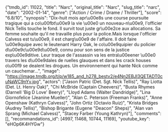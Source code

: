 {"tmdb_id": 11022, "title": "Narc", "original_title": "Narc", "slug_title": "narc", "date": "2002-01-14", "genre": ["Action / Crime / Drame / Thriller"], "score": "6.8/10", "synopsis": "Dix-huit mois apr\u00e8s une course poursuite tragique qui a co\u00fbt\u00e9 la vie \u00e0 un nouveau-n\u00e9, l'officier Nick Tellis touche le fond. Il survit tout juste gr\u00e2ce aux allocations. Sa femme souhaite qu'il ne travaille plus pour la police.Mais lorsque l'officier Calvess est tu\u00e9, il est charg\u00e9 de l'affaire. Il doit faire \u00e9quipe avec le lieutenant Harry Oak, le co\u00e9quipier du policier d\u00e9c\u00e9d\u00e9, connu pour son sens de la justice exp\u00e9ditive. Leur traque de l'assassin va les entra\u00eener \u00e0 travers les d\u00e9dales de ruelles glauques et dans les crack houses o\u00f9 se dealent les drogues. Un environnement qui hante Nick comme un cauchemar...", "image": "https://image.tmdb.org/t/p/w185_and_h278_bestv2/e4Nn2EBJI3QETADT0cuNaWC9nYv.jpg", "actors": ["Jason Patric (Det. Sgt. Nick Tellis)", "Ray Liotta (Det. Lt. Henry Oak)", "Chi McBride (Captain Cheevers)", "Busta Rhymes (Darnell 'Big D Love' Beery)", "Lloyd Adams (Walter Dandridge)", "Lina Giornofelice (Jeanine Mueller)", "Alan C. Peterson (Freeman Franks)", "Anne Openshaw (Kathryn Calvess)", "John Ortiz (Octavio Ruiz)", "Krista Bridges (Audrey Tellis)", "Bishop Brigante (Eugene \"Deacon\" Sheps)", "Alan van Sprang (Michael Calvess)", "Stacey Farber (Young Kathryn)"], "comments": [], "recommandations_id": [4997, 11468, 10744, 11169], "youtube_key": "eHOp6K4HYGw"}